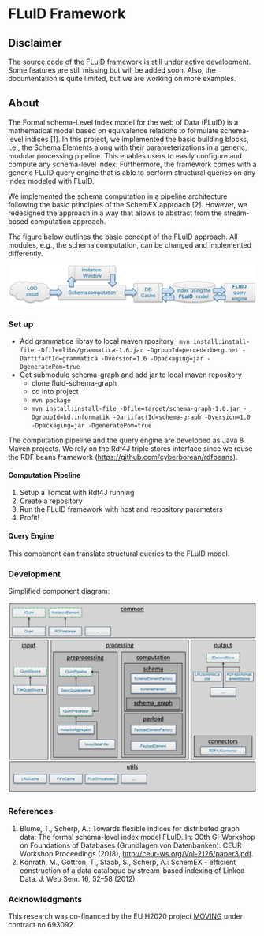 # FLuID Framework

## Disclaimer
The source code of the FLuID framework is still under active development. Some features are still missing but will be added soon. Also, the documentation is quite limited, but we are working on more examples.

## About
The Formal schema-Level Index model for the web of Data (FLuID) is a mathematical model based on equivalence relations to formulate schema-level indices [1]. In this project, we implemented the basic building blocks, i.e., the Schema Elements along with their parameterizations in a generic, modular processing pipeline. This enables users to easily configure and compute any schema-level index.
Furthermore, the framework comes with a generic FLuID query engine that is able to perform structural queries on any index modeled with FLuID.

We implemented the schema computation in a pipeline architecture following the basic principles of the SchemEX approach [2]. However, we redesigned the approach in a way that allows to abstract from the stream-based computation approach.

The figure below outlines the basic concept of the FLuID approach. All modules, e.g., the schema computation, can be changed and implemented differently.

![framework-architecture](documents/images/fluid-framework-concept.png)

### Set up

 - Add grammatica libray to local maven rpository
 	`` mvn install:install-file -Dfile=libs/grammatica-1.6.jar -DgroupId=percederberg.net -DartifactId=grammatica -Dversion=1.6 -Dpackaging=jar -DgeneratePom=true``
 - Get submodule schema-graph and add jar to local maven repository
 	+ clone fluid-schema-graph
 	+ cd into project
 	+ ``mvn package``
 	+ ``mvn install:install-file -Dfile=target/schema-graph-1.0.jar -DgroupId=kd.informatik -DartifactId=schema-graph -Dversion=1.0 -Dpackaging=jar -DgeneratePom=true``

The computation pipeline and the query engine are developed as Java 8 Maven projects. We rely on the Rdf4J triple stores interface since we reuse the RDF beans framework (https://github.com/cyberborean/rdfbeans).

#### Computation Pipeline

1. Setup a Tomcat with Rdf4J running
2. Create a repository
3. Run the FLuID framework with host and repository parameters
4. Profit!


#### Query Engine

This component can translate structural queries to the FLuID model.

### Development

Simplified component diagram:

![framework-components-simplified](documents/images/fluid-framework-architecture.png)



### References

1. Blume, T., Scherp, A.: Towards flexible indices for distributed graph data: The formal schema-level index model FLuID. In: 30th GI-Workshop on Foundations of Databases (Grundlagen von Datenbanken). CEUR Workshop Proceedings (2018), http://ceur-ws.org/Vol-2126/paper3.pdf.
2. Konrath, M., Gottron, T., Staab, S., Scherp, A.: SchemEX - efficient construction of a data catalogue by stream-based indexing of Linked Data. J. Web Sem. 16, 52–58 (2012)

### Acknowledgments
This research was co-financed by the EU H2020 project [MOVING](http://www.moving-project.eu/) under contract no 693092.
